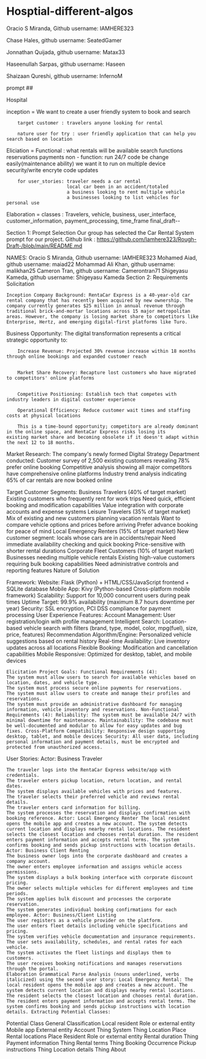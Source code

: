 # Hosptial-different-algos

Oracio S Miranda, Github username: IAMHERE323

Chase Hales, github username: SeatedGamer

Jonnathan Quijada, github username: Matax33

Haseenullah Sarpas, github username: Haseen

Shaizaan Qureshi, github username: InfernoM

prompt ##

Hospital 

inception = We want to create a user friendly system to book and search

        target customer : travelers anyone looking for rental
        
        nature user for try : user friendly application that can help you search based on location

Eliciation = Functional : what rentals will be available search functions reservations payments non - function: run 24/7 code be change easily(maintenance ability) we want it to run on multiple device security/write encryte code updates

        for user_stories: traveler needs a car rental
                          local car been in an accident/totaled
                          a business looking to rent multiple vehicle 
                          a businesses looking to list vehicles for personal use

Elaboration = classes : Travelers, vehicle, business, user_interface, customer_information, payment_processing, time_frame
final_draft--

Section 1: Prompt Selection Our group has selected the Car Rental System prompt for our project. Github link : https://github.com/Iamhere323/Rough-Draft-/blob/main/README.md

NAMES: Oracio S Miranda, Github username: IAMHERE323 Mohamed Aiad, github username: maiad22 Mohammad Ali Khan, github username: malikhan25 Cameron Tran, github username: Camerontran71 Shigeyasu Kameda, github username: Shigeyasu Kameda Section 2: Requirements Solicitation

    Inception Company Background: RentaCar Express is a 40-year-old car rental company that has recently been acquired by new ownership. The company currently generates $25 million in annual revenue through traditional brick-and-mortar locations across 15 major metropolitan areas. However, the company is losing market share to competitors like Enterprise, Hertz, and emerging digital-first platforms like Turo.

Business Opportunity: The digital transformation represents a critical strategic opportunity to:

        Increase Revenue: Projected 30% revenue increase within 18 months through online bookings and expanded customer reach


        Market Share Recovery: Recapture lost customers who have migrated to competitors' online platforms

        
        Competitive Positioning: Establish tech that competes with industry leaders in digital customer experience
        
        Operational Efficiency: Reduce customer wait times and staffing costs at physical locations
        
        This is a time-bound opportunity; competitors are already dominant in the online space, and RentaCar Express risks losing its                   existing market share and becoming obsolete if it doesn't adapt within the next 12 to 18 months.

Market Research: The company's newly formed Digital Strategy Department conducted: Customer survey of 2,500 existing customers revealing 78% prefer online booking Competitive analysis showing all major competitors have comprehensive online platforms Industry trend analysis indicating 65% of car rentals are now booked online

Target Customer Segments: Business Travelers (40% of target market) Existing customers who frequently rent for work trips Need quick, efficient booking and modification capabilities Value integration with corporate accounts and expense systems Leisure Travelers (35% of target market) Mix of existing and new customers planning vacation rentals Want to compare vehicle options and prices before arriving Prefer advance booking for peace of mind Local Emergency Renters (15% of target market) New customer segment: locals whose cars are in accidents/repair Need immediate availability checking and quick booking Price-sensitive with shorter rental durations Corporate Fleet Customers (10% of target market) Businesses needing multiple vehicle rentals Existing high-value customers requiring bulk booking capabilities Need administrative controls and reporting features Nature of Solution

Framework: Website: Flask (Python) + HTML/CSS/JavaScript frontend + SQLite database Mobile App: Kivy (Python-based Cross-platform mobile framework) Scalability: Support for 10,000 concurrent users during peak times Uptime Target: 99.9% availability (maximum 8.7 hours downtime per year) Security: SSL encryption, PCI DSS compliance for payment processing User Experience Features: Account Management: User registration/login with profile management Intelligent Search: Location-based vehicle search with filters (brand, type, model, color, mpg(fuel), size, price, features) Recommendation Algorithm/Engine: Personalized vehicle suggestions based on rental history Real-time Availability: Live inventory updates across all locations Flexible Booking: Modification and cancellation capabilities Mobile Responsive: Optimized for desktop, tablet, and mobile devices

    Elicitation Project Goals: Functional Requirements (4):
    The system must allow users to search for available vehicles based on location, dates, and vehicle type.
    The system must process secure online payments for reservations.
    The system must allow users to create and manage their profiles and reservations.
    The system must provide an administrative dashboard for managing information, vehicle inventory and reservations. Non-Functional Requirements (4): Reliability: The system must be available 24/7 with minimal downtime for maintenance. Maintainability: The codebase must be well-documented and modular to allow for easy updates and bug fixes. Cross-Platform Compatibility: Responsive design supporting desktop, tablet, and mobile devices Security: All user data, including personal information and payment details, must be encrypted and protected from unauthorized access.

User Stories: Actor: Business Traveler

    The traveler logs into the RentaCar Express website/app with credentials.
    The traveler enters pickup location, return location, and rental dates.
    The system displays available vehicles with prices and features.
    The traveler selects their preferred vehicle and reviews rental details.
    The traveler enters card information for billing.
    The system processes the reservation and displays confirmation with booking reference. Actor: Local Emergency Renter The local resident opens the mobile app and creates a new account. The system detects current location and displays nearby rental locations. The resident selects the closest location and chooses rental duration. The resident enters payment information and accepts rental terms. The system confirms booking and sends pickup instructions with location details. Actor: Business Client Renting
    The business owner logs into the corporate dashboard and creates a company account.
    The owner enters employee information and assigns vehicle access permissions.
    The system displays a bulk booking interface with corporate discount pricing.
    The owner selects multiple vehicles for different employees and time periods.
    The system applies bulk discount and processes the corporate reservation.
    The system generates individual booking confirmations for each employee. Actor: Business/Client Listing
    The user registers as a vehicle provider on the platform.
    The user enters fleet details including vehicle specifications and pricing.
    The system verifies vehicle documentation and insurance requirements.
    The user sets availability, schedules, and rental rates for each vehicle.
    The system activates the fleet listings and displays them to customers.
    The user receives booking notifications and manages reservations through the portal.
    Elaboration Grammatical Parse Analysis (nouns underlined, verbs italicized) using the second user story: Local Emergency Rental: The local resident opens the mobile app and creates a new account. The system detects current location and displays nearby rental locations. The resident selects the closest location and chooses rental duration. The resident enters payment information and accepts rental terms. The system confirms booking and sends pickup instructions with location details. Extracting Potential Classes:

Potential Class General Classification Local resident Role or external entity Mobile app External entity Account Thing System Thing Location Place Rental locations Place Resident Role or external entity Rental duration Thing Payment information Thing Rental terms Thing Booking Occurrence Pickup instructions Thing Location details Thing
About

